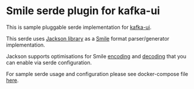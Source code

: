 # Smile serde plugin for kafka-ui

This is sample pluggable serde implementation for [kafka-ui](https://github.com/kafbat/kafka-ui/).

This serde uses [Jackson library](https://github.com/FasterXML/jackson-dataformats-binary) as a [Smile](https://github.com/FasterXML/smile-format-specification) format parser/generator implementation. 

Jackson supports optimisations for Smile [encoding](https://github.com/FasterXML/jackson-dataformats-binary/blob/2.14/smile/src/main/java/com/fasterxml/jackson/dataformat/smile/SmileGenerator.java#L27) and [decoding](https://github.com/FasterXML/jackson-dataformats-binary/blob/2.14/smile/src/main/java/com/fasterxml/jackson/dataformat/smile/SmileParser.java#L20) that you can enable via serde configuration.

For sample serde usage and configuration please see docker-compose file [here](docker-compose/setup-example.yaml).